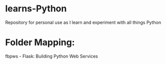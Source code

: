 # learns-Python
Repository for personal use as I learn and experiment with all things Python

# Folder Mapping:
fbpws - Flask: Building Python Web Services


